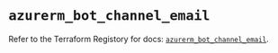 # `azurerm_bot_channel_email`

Refer to the Terraform Registory for docs: [`azurerm_bot_channel_email`](https://www.terraform.io/docs/providers/azurerm/r/bot_channel_email).
